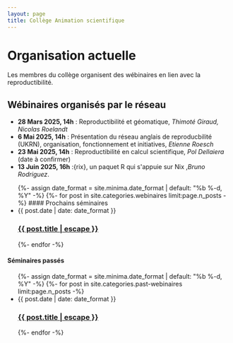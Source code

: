 ```yaml
---
layout: page
title: Collège Animation scientifique
---
```


# Organisation actuelle

Les membres du collège organisent des wébinaires en lien avec la reproductibilité.

## Wébinaires organisés par le réseau

  * **28 Mars 2025, 14h** : Reproductibilité et géomatique, *Thimoté Giraud, Nicolas Roelandt*
  * **6 Mai 2025, 14h** : Présentation du réseau anglais de reproducbilité (UKRN), organisation, fonctionnement et initiatives, *Etienne Roesch*
  * **23 Mai 2025, 14h** : Reproductibilité en calcul scientifique, *Pol Dellaiera* (date à confirmer)
  * **13 Juin 2025, 16h** :{rix}, un paquet R qui s'appuie sur Nix ,*Bruno Rodriguez*.


<ul class="post-list">
 {%- assign date_format = site.minima.date_format | default: "%b %-d, %Y" -%}
   {%- for post in site.categories.webinaires limit:page.n_posts -%}
   #### Prochains séminaires
    <li>
      <span class="post-meta">{{ post.date | date: date_format }}</span>
      <h3>
        <a class="post-link" href="{{ post.url | relative_url }}">
          {{ post.title | escape }}
        </a>
      </h3>
    </li>
 {%- endfor -%}
</ul>


#### Séminaires passés
<ul class="post-list">
 {%- assign date_format = site.minima.date_format | default: "%b %-d, %Y" -%}
   {%- for post in site.categories.past-webinaires limit:page.n_posts -%}
    <li>
      <span class="post-meta">{{ post.date | date: date_format }}</span>
      <h3>
        <a class="post-link" href="{{ post.url | relative_url }}">
          {{ post.title | escape }}
        </a>
      </h3>
    </li>
 {%- endfor -%}
</ul>
